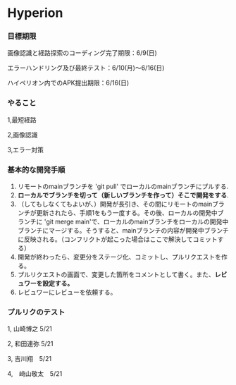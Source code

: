# Hyperion
### 目標期限
画像認識と経路探索のコーディング完了期限：6/9(日)

エラーハンドリング及び最終テスト：6/10(月)〜6/16(日)

ハイペリオン内でのAPK提出期限：6/16(日)

### やること
1,最短経路

2,画像認識

3,エラー対策

### 基本的な開発手順
1. リモートのmainブランチを 'git pull' でローカルのmainブランチにプルする.
2. **ローカルでブランチを切って（新しいブランチを作って）そこで開発をする**.
3. （してもしなくてもよいが、）開発が長引き、その間にリモートのmainブランチが更新されたら、手順1をもう一度する。その後、ローカルの開発中ブランチに 'git merge main'で、ローカルのmainブランチをローカルの開発中ブランチにマージする。そうすると、mainブランチの内容が開発中ブランチに反映される。（コンフリクトが起こった場合はここで解決してコミットする）
4. 開発が終わったら、変更分をステージ化、コミットし、プルリクエストを作る。
5. プルリクエストの画面で、変更した箇所をコメントとして書く。また、**レビュワーを設定する。**
6. レビュワーにレビューを依頼する。


### プルリクのテスト
1, 山崎博之 5/21

2, 和田連弥 5/21

3, 吉川翔　5/21

4,　﨑山敬太　5/21